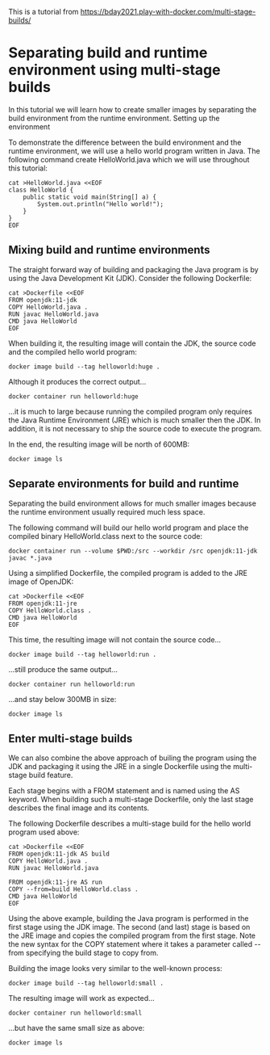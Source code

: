 This is a tutorial from 
https://bday2021.play-with-docker.com/multi-stage-builds/


# Separating build and runtime environment using multi-stage builds

In this tutorial we will learn how to create smaller images by separating the build environment from the runtime environment.
Setting up the environment

To demonstrate the difference between the build environment and the runtime environment, we will use a hello world program written in Java. The following command create HelloWorld.java which we will use throughout this tutorial:

    cat >HelloWorld.java <<EOF
    class HelloWorld {
        public static void main(String[] a) {
            System.out.println("Hello world!");
        }
    }
    EOF

## Mixing build and runtime environments

The straight forward way of building and packaging the Java program is by using the Java Development Kit (JDK). Consider the following Dockerfile:

    cat >Dockerfile <<EOF
    FROM openjdk:11-jdk
    COPY HelloWorld.java .
    RUN javac HelloWorld.java
    CMD java HelloWorld
    EOF

When building it, the resulting image will contain the JDK, the source code and the compiled hello world program:

    docker image build --tag helloworld:huge .

Although it produces the correct output…

    docker container run helloworld:huge

…it is much to large because running the compiled program only requires the Java Runtime Environment (JRE) which is much smaller then the JDK. In addition, it is not necessary to ship the source code to execute the program.

In the end, the resulting image will be north of 600MB:

    docker image ls

## Separate environments for build and runtime

Separating the build environment allows for much smaller images because the runtime environment usually required much less space.

The following command will build our hello world program and place the compiled binary HelloWorld.class next to the source code:

    docker container run --volume $PWD:/src --workdir /src openjdk:11-jdk javac *.java

Using a simplified Dockerfile, the compiled program is added to the JRE image of OpenJDK:

    cat >Dockerfile <<EOF
    FROM openjdk:11-jre
    COPY HelloWorld.class .
    CMD java HelloWorld
    EOF

This time, the resulting image will not contain the source code…

    docker image build --tag helloworld:run .

…still produce the same output…

    docker container run helloworld:run

…and stay below 300MB in size:

    docker image ls

## Enter multi-stage builds

We can also combine the above approach of builing the program using the JDK and packaging it using the JRE in a single Dockerfile using the multi-stage build feature.

Each stage begins with a FROM statement and is named using the AS keyword. When building such a multi-stage Dockerfile, only the last stage describes the final image and its contents.

The following Dockerfile describes a multi-stage build for the hello world program used above:

    cat >Dockerfile <<EOF
    FROM openjdk:11-jdk AS build
    COPY HelloWorld.java .
    RUN javac HelloWorld.java

    FROM openjdk:11-jre AS run
    COPY --from=build HelloWorld.class .
    CMD java HelloWorld
    EOF

Using the above example, building the Java program is performed in the first stage using the JDK image. The second (and last) stage is based on the JRE image and copies the compiled program from the first stage. Note the new syntax for the COPY statement where it takes a parameter called --from specifying the build stage to copy from.

Building the image looks very similar to the well-known process:

    docker image build --tag helloworld:small .

The resulting image will work as expected…

    docker container run helloworld:small

…but have the same small size as above:

    docker image ls
